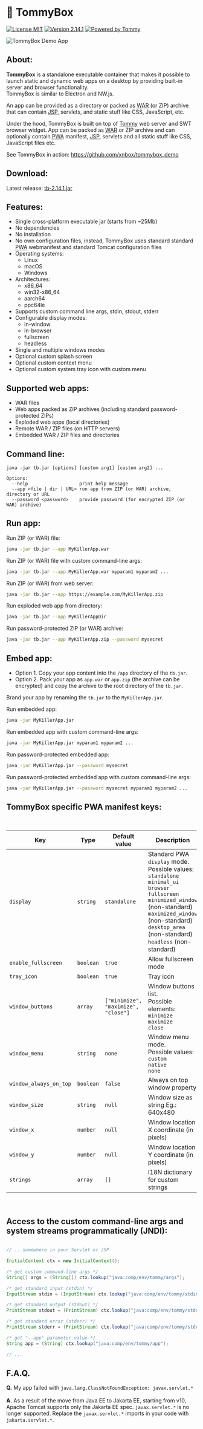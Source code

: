 # 🍥 TommyBox
[![License MIT](https://img.shields.io/badge/license-MIT-blue?style=flat-square)](https://github.com/xnbox/tommybox/blob/master/LICENSE)
[![Version 2.14.1](https://img.shields.io/badge/version-2.14.1-4DC71F?style=flat-square)](https://github.com/xnbox/tommybox/releases)
[![Powered by Tommy](https://img.shields.io/badge/powered_by-Tommy-blueviolet?style=flat-square)](https://github.com/xnbox/tommy)


![TommyBox Demo App](screenshot.png)

<h2>About:</h2>
<p><strong>TommyBox</strong> is a standalone executable container that makes it possible to launch static and dynamic web apps on a desktop by providing built-in server and browser functionality.
<br>
TommyBox is similar to Electron and NW.js.</p>

<p>
An app can be provided as a directory or packed as <abbr title="Web application ARchive">WAR</abbr> (or ZIP) archive that can contain <abbr title="Java Server Pages">JSP</abbr>, servlets, and static stuff like CSS, JavaScript, etc.
</p>

<p>
Under the hood, TommyBox is built on top of <a href="https://github.com/xnbox/tommy">Tommy</a> web server and SWT browser widget.
App can be packed as <abbr title="Web application ARchive">WAR</abbr> or ZIP archive and can optionally contain <abbr title="Progressive Web Apps">PWA</abbr> manifest</li>, <abbr title="Java Server Pages">JSP</abbr>, servlets and all static stuff like CSS, JavaScript files etc.
</p>

<p>
See TommyBox in action: <a href="https://github.com/xnbox/tommybox_demo">https://github.com/xnbox/tommybox_demo</a>
</p>

<h2>Download:</h2>
Latest release: <a href="https://github.com/xnbox/tommybox/releases/download/v2.14.1/tb-2.14.1.jar">tb-2.14.1.jar</a>


<h2>Features:</h2>
<ul>
    <li>Single cross-platform executable jar (starts from ~25Mb)</li>
    <li>No dependencies</li>
    <li>No installation</li>
    <li>No own configuration files, instead, TommyBox uses standard standard <abbr title="Progressive Web Apps">PWA</abbr> webmanifest and standard Tomcat configuration files</li>
    <li>
        Operating systems:
        <ul>
            <li>Linux</li>
            <li>macOS</li>
            <li>Windows</li>
        </ul>
    </li>
    <li>
        Architectures:
        <ul>
            <li>x86_64</li>
            <li>win32-x86_64</li>
            <li>aarch64</li>
            <li>ppc64le</li>
        </ul>
    </li>
	<li>Supports custom command line args, stdin, stdout, stderr</li>
    <li>
        Configurable display modes:
        <ul>
            <li>in-window</li>
            <li>in-browser</li>
            <li>fullscreen</li>
            <li>headless</li>
        </ul>
    </li>
    <li>Single and multiple windows modes</li>
    <li>Optional custom splash screen</li>
    <li>Optional custom context menu</li>
    <li>Optional custom system tray icon with custom menu</li>
</ul>

<h2>Supported web apps:</h2>
<ul>
	<li>WAR files</li>
	<li>Web apps packed as ZIP archives (including standard password-protected ZIPs)</li>
	<li>Exploded web apps (local directories)</li>
	<li>Remote WAR / ZIP files (on HTTP servers)</li>
	<li>Embedded WAR / ZIP files and directories</li>
</ul>

<h2>Command line:</h2>


```text
java -jar tb.jar [options] [custom arg1] [custom arg2] ...

Options:
  --help                   print help message
  --app <file | dir | URL> run app from ZIP (or WAR) archive, directory or URL
  --password <password>    provide password (for encrypted ZIP (or WAR) archive)

```


<h2>Run app:</h2>


Run ZIP (or WAR) file:
```bash
java -jar tb.jar --app MyKillerApp.war
```


Run ZIP (or WAR) file with custom command-line args:
```bash
java -jar tb.jar --app MyKillerApp.war myparam1 myparam2 ...
```


Run ZIP (or WAR) from web server:
```bash
java -jar tb.jar --app https://example.com/MyKillerApp.zip
```


Run exploded web app from directory:
```bash
java -jar tb.jar --app MyKillerAppDir
```


Run password-protected ZIP (or WAR) archive:
```bash
java -jar tb.jar --app MyKillerApp.zip --password mysecret
```


<h2>Embed app:</h2>
<ul>
    <li>Option 1. Copy your app content into the <code>/app</code> directory of the <code>tb.jar</code>.
    </li>
    <li>Option 2. Pack your app as <code>app.war</code> or <code>app.zip</code> (the archive can be encrypted) and copy the archive to the root directory of the <code>tb.jar</code>.
    </li>
</ul>

Brand your app by renaming the <code>tb.jar</code> to the <code>MyKillerApp.jar</code>.


Run embedded app:
```bash
java -jar MyKillerApp.jar
```


Run embedded app with custom command-line args:
```bash
java -jar MyKillerApp.jar myparam1 myparam2 ...
```


Run password-protected embedded app:
```bash
java -jar MyKillerApp.jar --password mysecret
```


Run password-protected embedded app with custom command-line args:
```bash
java -jar MyKillerApp.jar --password mysecret myparam1 myparam2 ...
```


<h2>TommyBox specific PWA manifest keys:</h2>
<br>
<table>
<thead>
	<tr><th>Key</th>                              <th>Type</th>                <th>Default value</th>                                 <th>Description</th></tr>
</thead>
<tbody>
	<tr><td><code>display</code></td>             <td><code>string</code></td> <td><code>standalone</code></td>                       <td>Standard PWA <code>display</code> mode.<br>Possible values:<br><code>standalone</code><br><code>minimal_ui</code><br><code>browser</code><br><code>fullscreen</code><br><code>minimized_window</code> (non-standard)<br><code>maximized_window</code> (non-standard)<br><code>desktop_area</code> (non-standard)<br><code>headless</code> (non-standard)</td></tr>
	<tr><td><code>enable_fullscreen</code></td>   <td><code>boolean</code></td><td><code>true</code></td>                             <td>Allow fullscreen mode</td></tr>
	<tr><td><code>tray_icon</code></td>           <td><code>boolean</code></td><td><code>true</code></td>                             <td>Tray icon</td></tr>
	<tr><td><code>window_buttons</code></td>      <td><code>array</code></td>  <td><code>["minimize", "maximize", "close"]</code></td><td>Window buttons list.<br>Possible elements:<br><code>minimize</code><br><code>maximize</code><br><code>close</code></td></tr>
	<tr><td><code>window_menu</code></td>         <td><code>string</code></td> <td><code>none</code></td>                             <td>Window menu mode.<br>Possible values:<br><code>custom</code><br><code>native</code><br><code>none</code></td></tr>
	<tr><td><code>window_always_on_top</code></td><td><code>boolean</code></td><td><code>false</code></td>                            <td>Always on top window property</td></tr>
	<tr><td><code>window_size</code></td>         <td><code>string</code></td> <td><code>null</code></td>                             <td>Window size as string Eg.: 640x480</td></tr>
	<tr><td><code>window_x</code></td>            <td><code>number</code></td> <td><code>null</code></td>                             <td>Window location X coordinate (in pixels)</td></tr>
	<tr><td><code>window_y</code></td>            <td><code>number</code></td> <td><code>null</code></td>                             <td>Window location Y coordinate (in pixels)</td></tr>
	<tr><td><code>strings</code></td>             <td><code>array</code></td>  <td><code>[]</code></td>                               <td>I18N dictionary for custom strings</td></tr>
</tbody>
</table>
<br>

<h2>Access to the custom command-line args and system streams programmatically (JNDI):</h2>


```java

// ...somewhere in your Servlet or JSP

InitialContext ctx = new InitialContext();

/* get custom command-line args */
String[] args = (String[]) ctx.lookup("java:comp/env/tommy/args");

/* get standard input (stdin) */
InputStream stdin = (InputStream) ctx.lookup("java:comp/env/tommy/stdin");

/* get standard output (stdout) */
PrintStream stdout = (PrintStream) ctx.lookup("java:comp/env/tommy/stdout");

/* get standard error (stderr) */
PrintStream stderr = (PrintStream) ctx.lookup("java:comp/env/tommy/stderr");

/* get "--app" parameter value */
String app = (String) ctx.lookup("java:comp/env/tommy/app");

// ...


```



<h2>F.A.Q.</h2>

<strong>Q.</strong> My app failed with <code>java.lang.ClassNotFoundException: javax.servlet.\*</code>
<br><br>
<strong>A.</strong> As a result of the move from Java EE to Jakarta EE, starting from v10, Apache Tomcat supports only the Jakarta EE spec. <code>javax.servlet.\*</code> is no longer supported.
Replace the <code>javax.servlet.\*</code> imports in your code with <code>jakarta.servlet.\*</code>.

